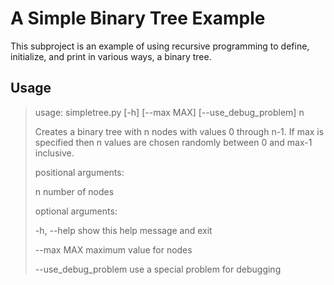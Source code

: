 <h1>A Simple Binary Tree Example</h1>
This subproject is an example of using recursive programming to define, initialize, and print in various ways, a binary tree.

<h2>Usage</h2>

> usage: simpletree.py [-h] [--max MAX] [--use_debug_problem] n
> 
> Creates a binary tree with n nodes with values 0 through n-1. If max is specified then n values are chosen
> randomly between 0 and max-1 inclusive.
> 
> positional arguments:
> 
>   n                    number of nodes
> 
> optional arguments:
> 
>   -h, --help           show this help message and exit
>   
>   --max MAX            maximum value for nodes
>   
>   --use_debug_problem  use a special problem for debugging
